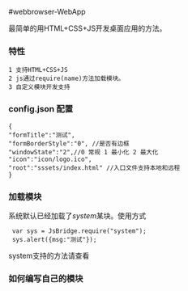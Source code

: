 #webbrowser-WebApp

最简单的用HTML+CSS+JS开发桌面应用的方法。

### 特性

	1 支持HTML+CSS+JS
	2 js通过require(name)方法加载模块。
	3 自定义模块开发支持
	


### config.json 配置

```
{
"formTitle":"测试",
"formBorderStyle":"0", //是否有边框 
"windowState":"2",//0 常规 1 最小化 2 最大化
"icon":"icon/logo.ico",
"root":"sssets/index.html" //入口文件支持本地和远程
}
```

### 加载模块

系统默认已经加载了*system*某块。使用方式

```
 var sys = JsBridge.require("system");
 sys.alert({msg:"测试"});
```

system支持的方法请查看


### 如何编写自己的模块
